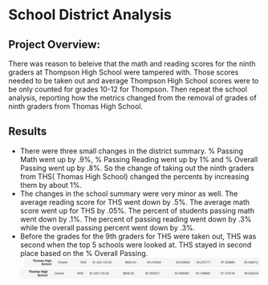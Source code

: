# School District Analysis

## Project Overview:
There was reason to beleive that the math and reading scores for the ninth graders at Thompson High School were tampered with. Those scores needed to be taken out and average Thompson High School scores were to be only counted for grades 10-12 for Thompson. Then repeat the school analysis, reporting how the metrics changed from the removal of grades of ninth graders from Thomas High School. 

## Results
* There were three small changes in the district summary. % Passing Math went up by .9%, % Passing Reading went up by 1% and % Overall Passing went up by .8%. So the change of taking out the ninth graders from THS( Thomas High School) changed the percents by increasing them by about 1%. 
* The changes in the school summary were very minor as well. The average reading score for THS went down by .5%. The average math score went up for THS by .05%. The percent of students passing math went down by .1%. The percent of passing reading went down by .3% while the overall passing percent went down by .3%. 
* Before the grades for the 9th graders for THS were taken out, THS was second when the top 5 schools were looked at. THS stayed in second place based on the % Overall Passing. 
![old THS.png](https://github.com/JoelS-Pebbles/School_District_Analysis/blob/master/old%20THS.PNG)
![new THS.PNG](https://github.com/JoelS-Pebbles/School_District_Analysis/blob/master/new%20THS.PNG)
